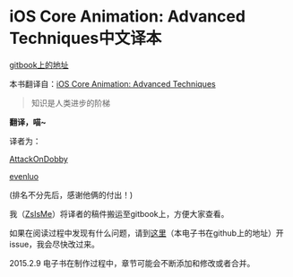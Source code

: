 iOS Core Animation: Advanced Techniques中文译本
=======

[gitbook上的地址](https://www.gitbook.com/book/zsisme/ios-)

本书翻译自：[iOS Core Animation: Advanced Techniques](http://www.amazon.com/iOS-Core-Animation-Advanced-Techniques-ebook/dp/B00EHJCORC/ref=sr_1_1?ie=UTF8&qid=1423192842&sr=8-1&keywords=Core+Animation+Advanced+Techniques)



>知识是人类进步的阶梯

   **翻译，喵~**

   译者为：
   
   [AttackOnDobby](https://github.com/AttackOnDobby)
   
   [evenluo](https://github.com/evenluo/)
   
   (排名不分先后，感谢他俩的付出！)

   我（[ZsIsMe](https://github.com/ZsIsMe)）将译者的稿件搬运至gitbook上，方便大家查看。

如果在阅读过程中发现有什么问题，请到[这里](https://github.com/ZsIsMe/ios_core_animation_advanced_techniques)（本电子书在github上的地址）开issue，我会尽快改过来。

2015.2.9 电子书在制作过程中，章节可能会不断添加和修改或者合并。
